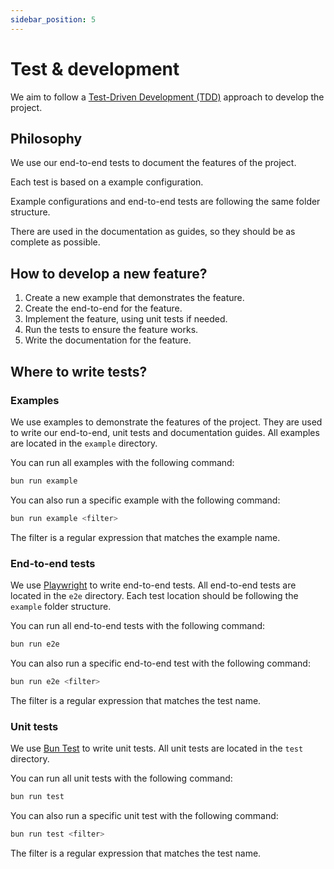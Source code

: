 ```yaml
---
sidebar_position: 5
---
```


# Test & development

We aim to follow a [Test-Driven Development (TDD)](https://en.wikipedia.org/wiki/Test-driven_development) approach to develop the project.

## Philosophy

We use our end-to-end tests to document the features of the project.

Each test is based on a example configuration.

Example configurations and end-to-end tests are following the same folder structure.

There are used in the documentation as guides, so they should be as complete as possible.

## How to develop a new feature?

1. Create a new example that demonstrates the feature.
2. Create the end-to-end for the feature.
3. Implement the feature, using unit tests if needed.
4. Run the tests to ensure the feature works.
5. Write the documentation for the feature.

## Where to write tests?

### Examples

We use examples to demonstrate the features of the project.
They are used to write our end-to-end, unit tests and documentation guides.
All examples are located in the `example` directory.

You can run all examples with the following command:

```bash
bun run example
```

You can also run a specific example with the following command:

```bash
bun run example <filter>
```

The filter is a regular expression that matches the example name.

### End-to-end tests

We use [Playwright](https://playwright.dev/) to write end-to-end tests.
All end-to-end tests are located in the `e2e` directory.
Each test location should be following the `example` folder structure.

You can run all end-to-end tests with the following command:

```bash
bun run e2e
```

You can also run a specific end-to-end test with the following command:

```bash
bun run e2e <filter>
```

The filter is a regular expression that matches the test name.

### Unit tests

We use [Bun Test](https://bun.sh/docs/testing) to write unit tests.
All unit tests are located in the `test` directory.

You can run all unit tests with the following command:

```bash
bun run test
```

You can also run a specific unit test with the following command:

```bash
bun run test <filter>
```

The filter is a regular expression that matches the test name.
